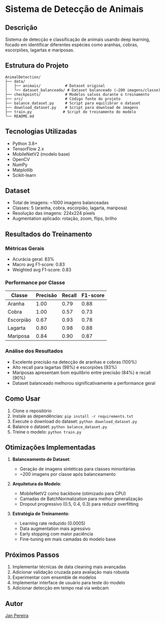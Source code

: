 # Sistema de Detecção de Animais

## Descrição
Sistema de detecção e classificação de animais usando deep learning, focado em identificar diferentes espécies como aranhas, cobras, escorpiões, lagartas e mariposas.

## Estrutura do Projeto
```
AnimalDetection/
├── data/
│   ├── animais/           # Dataset original
│   └── dataset_balanceado/ # Dataset balanceado (~200 imagens/classe)
├── checkpoints/           # Modelos salvos durante o treinamento
├── src/                   # Código fonte do projeto
├── balance_dataset.py     # Script para equilibrar o dataset
├── download_dataset.py    # Script para download de imagens
├── train.py              # Script de treinamento do modelo
└── README.md
```

## Tecnologias Utilizadas
- Python 3.8+
- TensorFlow 2.x
- MobileNetV2 (modelo base)
- OpenCV
- NumPy
- Matplotlib
- Scikit-learn

## Dataset
- Total de imagens: ~1000 imagens balanceadas
- Classes: 5 (aranha, cobra, escorpião, lagarta, mariposa)
- Resolução das imagens: 224x224 pixels
- Augmentation aplicado: rotação, zoom, flips, brilho

## Resultados do Treinamento

### Métricas Gerais
- Acurácia geral: 83%
- Macro avg F1-score: 0.83
- Weighted avg F1-score: 0.83

### Performance por Classe
| Classe    | Precisão | Recall | F1-score |
|-----------|----------|--------|----------|
| Aranha    | 1.00     | 0.79   | 0.88     |
| Cobra     | 1.00     | 0.57   | 0.73     |
| Escorpião | 0.67     | 0.93   | 0.78     |
| Lagarta   | 0.80     | 0.98   | 0.88     |
| Mariposa  | 0.84     | 0.90   | 0.87     |

### Análise dos Resultados
- Excelente precisão na detecção de aranhas e cobras (100%)
- Alto recall para lagartas (98%) e escorpiões (93%)
- Mariposas apresentam bom equilíbrio entre precisão (84%) e recall (90%)
- Dataset balanceado melhorou significativamente a performance geral

## Como Usar
1. Clone o repositório
2. Instale as dependências: `pip install -r requirements.txt`
3. Execute o download do dataset: `python download_dataset.py`
4. Balance o dataset: `python balance_dataset.py`
5. Treine o modelo: `python train.py`

## Otimizações Implementadas
1. **Balanceamento de Dataset**:
   - Geração de imagens sintéticas para classes minoritárias
   - ~200 imagens por classe após balanceamento
   
2. **Arquitetura do Modelo**:
   - MobileNetV2 como backbone (otimizado para CPU)
   - Camadas de BatchNormalization para melhor generalização
   - Dropout progressivo (0.5, 0.4, 0.3) para reduzir overfitting
   
3. **Estratégia de Treinamento**:
   - Learning rate reduzido (0.0005)
   - Data augmentation mais agressivo
   - Early stopping com maior paciência
   - Fine-tuning em mais camadas do modelo base

## Próximos Passos
1. Implementar técnicas de data cleaning mais avançadas
2. Adicionar validação cruzada para avaliação mais robusta
3. Experimentar com ensemble de modelos
4. Implementar interface de usuário para teste do modelo
5. Adicionar detecção em tempo real via webcam

## Autor
[Jan Pereira](https://github.com/janpereira82)
